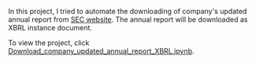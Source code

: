 In this project, I tried to automate the downloading of company's updated annual report from <a href="https://www.sec.gov/edgar/searchedgar/companysearch.html" target="_blank">SEC website</a>. The annual report will be downloaded as XBRL instance document.

To view the project, click <a href="https://github.com/steffen-zou/Download-updated-company-annual-report-XBRL/blob/master/Download_company_updated_annual_report_XBRL.ipynb" target="_blank">Download_company_updated_annual_report_XBRL.ipynb</a>.
